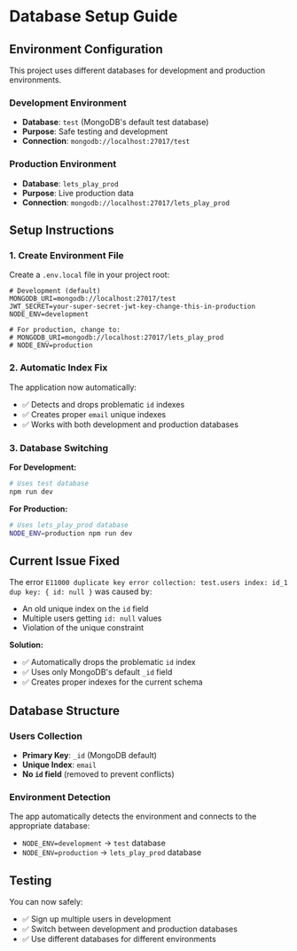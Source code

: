 # Database Setup Guide

## Environment Configuration

This project uses different databases for development and production environments.

### Development Environment

- **Database**: `test` (MongoDB's default test database)
- **Purpose**: Safe testing and development
- **Connection**: `mongodb://localhost:27017/test`

### Production Environment

- **Database**: `lets_play_prod`
- **Purpose**: Live production data
- **Connection**: `mongodb://localhost:27017/lets_play_prod`

## Setup Instructions

### 1. Create Environment File

Create a `.env.local` file in your project root:

```env
# Development (default)
MONGODB_URI=mongodb://localhost:27017/test
JWT_SECRET=your-super-secret-jwt-key-change-this-in-production
NODE_ENV=development

# For production, change to:
# MONGODB_URI=mongodb://localhost:27017/lets_play_prod
# NODE_ENV=production
```

### 2. Automatic Index Fix

The application now automatically:

- ✅ Detects and drops problematic `id` indexes
- ✅ Creates proper `email` unique indexes
- ✅ Works with both development and production databases

### 3. Database Switching

**For Development:**

```bash
# Uses test database
npm run dev
```

**For Production:**

```bash
# Uses lets_play_prod database
NODE_ENV=production npm run dev
```

## Current Issue Fixed

The error `E11000 duplicate key error collection: test.users index: id_1 dup key: { id: null }` was caused by:

- An old unique index on the `id` field
- Multiple users getting `id: null` values
- Violation of the unique constraint

**Solution:**

- ✅ Automatically drops the problematic `id` index
- ✅ Uses only MongoDB's default `_id` field
- ✅ Creates proper indexes for the current schema

## Database Structure

### Users Collection

- **Primary Key**: `_id` (MongoDB default)
- **Unique Index**: `email`
- **No `id` field** (removed to prevent conflicts)

### Environment Detection

The app automatically detects the environment and connects to the appropriate database:

- `NODE_ENV=development` → `test` database
- `NODE_ENV=production` → `lets_play_prod` database

## Testing

You can now safely:

- ✅ Sign up multiple users in development
- ✅ Switch between development and production databases
- ✅ Use different databases for different environments
